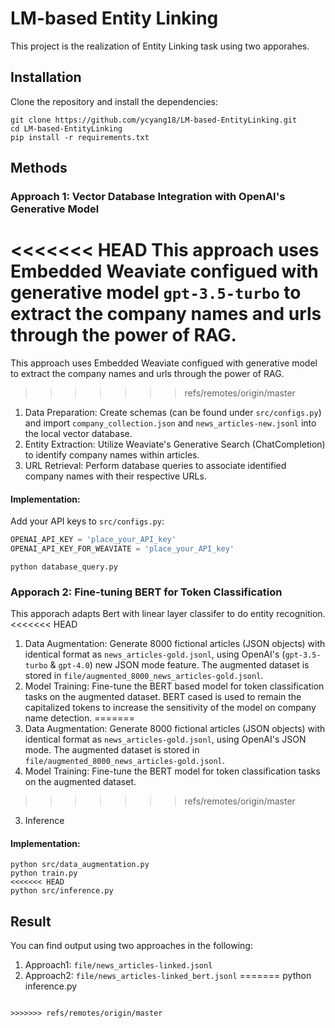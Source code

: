 # LM-based Entity Linking 

This project is the realization of Entity Linking task using two apporahes.

## Installation

Clone the repository and install the dependencies:
```
git clone https://github.com/ycyang18/LM-based-EntityLinking.git
cd LM-based-EntityLinking
pip install -r requirements.txt
```

## Methods

### Approach 1: Vector Database Integration with OpenAI's Generative Model
<<<<<<< HEAD
This approach uses Embedded Weaviate configued with generative model `gpt-3.5-turbo` to extract the company names and urls through the power of RAG. 
=======
This approach uses Embedded Weaviate configued with generative model to extract the company names and urls through the power of RAG. 
>>>>>>> refs/remotes/origin/master

1. Data Preparation: Create schemas (can be found under `src/configs.py`) and import `company_collection.json` and `news_articles-new.jsonl` into the local vector database.
2. Entity Extraction: Utilize Weaviate's Generative Search (ChatCompletion) to identify company names within articles.
3. URL Retrieval: Perform database queries to associate identified company names with their respective URLs.

#### Implementation:
Add your API keys to `src/configs.py`:
```python
OPENAI_API_KEY = 'place_your_API_key'
OPENAI_API_KEY_FOR_WEAVIATE = 'place_your_API_key'
```
```
python database_query.py
```


### Apporach 2: Fine-tuning BERT for Token Classification

This apporach adapts Bert with linear layer classifer to do entity recognition. 
<<<<<<< HEAD
1. Data Augmentation: Generate 8000 fictional articles (JSON objects) with identical format as `news_articles-gold.jsonl`, using OpenAI's (`gpt-3.5-turbo` & `gpt-4.0`) new JSON mode feature. The augmented dataset is stored in `file/augmented_8000_news_articles-gold.jsonl`.
2. Model Training: Fine-tune the BERT based model for token classification tasks on the augmented dataset. BERT cased is used to remain the capitalized tokens to increase the sensitivity of the model on company name detection.
=======
1. Data Augmentation: Generate 8000 fictional articles (JSON objects) with identical format as `news_articles-gold.jsonl`, using OpenAI's JSON mode. The augmented dataset is stored in `file/augmented_8000_news_articles-gold.jsonl`.
2. Model Training: Fine-tune the BERT model for token classification tasks on the augmented dataset.
>>>>>>> refs/remotes/origin/master
3. Inference

#### Implementation:
```
python src/data_augmentation.py
python train.py
<<<<<<< HEAD
python src/inference.py
```

## Result
You can find output using two approaches in the following:
1. Approach1: `file/news_articles-linked.jsonl`
2. Approach2: `file/news_articles-linked_bert.jsonl`
=======
python inference.py
```

>>>>>>> refs/remotes/origin/master
